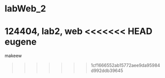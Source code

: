 # labWeb_2
124404, lab2, web
<<<<<<< HEAD
eugene
======
makeew
>>>>>>> 1cf1666552ab15772aee9da95984d992ddb39645
